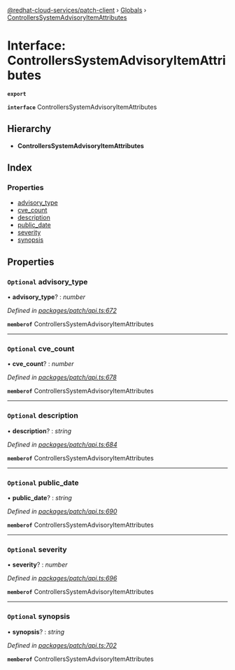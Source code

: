 [@redhat-cloud-services/patch-client](../README.md) › [Globals](../globals.md) › [ControllersSystemAdvisoryItemAttributes](controllerssystemadvisoryitemattributes.md)

# Interface: ControllersSystemAdvisoryItemAttributes

**`export`** 

**`interface`** ControllersSystemAdvisoryItemAttributes

## Hierarchy

* **ControllersSystemAdvisoryItemAttributes**

## Index

### Properties

* [advisory_type](controllerssystemadvisoryitemattributes.md#optional-advisory_type)
* [cve_count](controllerssystemadvisoryitemattributes.md#optional-cve_count)
* [description](controllerssystemadvisoryitemattributes.md#optional-description)
* [public_date](controllerssystemadvisoryitemattributes.md#optional-public_date)
* [severity](controllerssystemadvisoryitemattributes.md#optional-severity)
* [synopsis](controllerssystemadvisoryitemattributes.md#optional-synopsis)

## Properties

### `Optional` advisory_type

• **advisory_type**? : *number*

*Defined in [packages/patch/api.ts:672](https://github.com/RedHatInsights/javascript-clients/blob/c21a0a5/packages/patch/api.ts#L672)*

**`memberof`** ControllersSystemAdvisoryItemAttributes

___

### `Optional` cve_count

• **cve_count**? : *number*

*Defined in [packages/patch/api.ts:678](https://github.com/RedHatInsights/javascript-clients/blob/c21a0a5/packages/patch/api.ts#L678)*

**`memberof`** ControllersSystemAdvisoryItemAttributes

___

### `Optional` description

• **description**? : *string*

*Defined in [packages/patch/api.ts:684](https://github.com/RedHatInsights/javascript-clients/blob/c21a0a5/packages/patch/api.ts#L684)*

**`memberof`** ControllersSystemAdvisoryItemAttributes

___

### `Optional` public_date

• **public_date**? : *string*

*Defined in [packages/patch/api.ts:690](https://github.com/RedHatInsights/javascript-clients/blob/c21a0a5/packages/patch/api.ts#L690)*

**`memberof`** ControllersSystemAdvisoryItemAttributes

___

### `Optional` severity

• **severity**? : *number*

*Defined in [packages/patch/api.ts:696](https://github.com/RedHatInsights/javascript-clients/blob/c21a0a5/packages/patch/api.ts#L696)*

**`memberof`** ControllersSystemAdvisoryItemAttributes

___

### `Optional` synopsis

• **synopsis**? : *string*

*Defined in [packages/patch/api.ts:702](https://github.com/RedHatInsights/javascript-clients/blob/c21a0a5/packages/patch/api.ts#L702)*

**`memberof`** ControllersSystemAdvisoryItemAttributes
